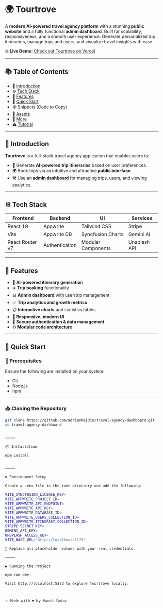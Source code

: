 # 🌍 Tourtrove

A **modern AI-powered travel agency platform** with a stunning **public website** and a fully functional **admin dashboard**. Built for scalability, responsiveness, and a smooth user experience. Generate personalized trip itineraries, manage trips and users, and visualize travel insights with ease.

🌐 **Live Demo:** [Check out Tourtrove on Vercel](https://travel-guide-roan-ten.vercel.app/)

---

## 📚 Table of Contents

- 🤖 [Introduction](#-introduction)  
- ⚙️ [Tech Stack](#-tech-stack)  
- 🔋 [Features](#-features)  
- 🤸 [Quick Start](#-quick-start)  
- 🕸️ [Snippets (Code to Copy)](#️-snippets-code-to-copy)  
- 🔗 [Assets](#-assets)  
- 🚀 [More](#-more)  
- ⚠️ [Tutorial](#%EF%B8%8F-tutorial)

---

## 🤖 Introduction

**Tourtrove** is a full-stack travel agency application that enables users to:

- 🧠 Generate **AI-powered trip itineraries** based on user preferences.
- 🌍 Book trips via an intuitive and attractive **public interface**.
- 🛠️ Use an **admin dashboard** for managing trips, users, and viewing analytics.

---

## ⚙️ Tech Stack

| Frontend | Backend | UI | Services |
|---------|--------|----|----------|
| React 19 | Appwrite | Tailwind CSS | Stripe |
| Vite | Appwrite DB | Syncfusion Charts | Gemini AI |
| React Router v7 | Authentication | Modular Components | Unsplash API |

---

## 🔋 Features

- 🤖 **AI-powered itinerary generation**
- ✈️ **Trip booking** functionality
- 📊 **Admin dashboard** with user/trip management
- 📈 **Trip analytics and growth metrics**
- 📋 **Interactive charts** and statistics tables
- 📱 **Responsive, modern UI**
- 🔐 **Secure authentication & data management**
- ⚙️ **Modular code architecture**

---

## 🤸 Quick Start

### 🔧 Prerequisites

Ensure the following are installed on your system:

- Git
- Node.js
- npm

---

### 📥 Cloning the Repository

```bash
git clone https://github.com/adrianhajdin/travel-agency-dashboard.git
cd travel-agency-dashboard


⸻

📦 Installation

npm install


⸻

⚙️ Environment Setup

Create a .env file in the root directory and add the following:

VITE_SYNCFUSION_LICENSE_KEY=
VITE_APPWRITE_PROJECT_ID=
VITE_APPWRITE_API_ENDPOINT=
VITE_APPWRITE_API_KEY=
VITE_APPWRITE_DATABASE_ID=
VITE_APPWRITE_USERS_COLLECTION_ID=
VITE_APPWRITE_ITINERARY_COLLECTION_ID=
STRIPE_SECRET_KEY=
GEMINI_API_KEY=
UNSPLASH_ACCESS_KEY=
VITE_BASE_URL="http://localhost:5173"

🔐 Replace all placeholder values with your real credentials.

⸻

▶️ Running the Project

npm run dev

Visit http://localhost:5173 to explore Tourtrove locally.



✨ Made with ❤️ by Vansh Yadav
